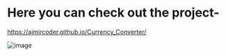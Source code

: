 # Here you can check out the project- 

https://ajmircoder.github.io/Currency_Converter/

![image](https://github.com/ajmircoder/Currency_Converter/assets/127777945/b1710712-d2b8-4891-bb80-074946acef31)
